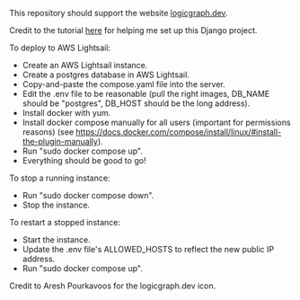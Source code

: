 This repository should support the website [logicgraph.dev](https://logicgraph.dev/).

Credit to the tutorial [here](https://www.youtube.com/watch?v=mScd-Pc_pX0) for helping me set up this Django project.

To deploy to AWS Lightsail:
* Create an AWS Lightsail instance.
* Create a postgres database in AWS Lightsail.
* Copy-and-paste the compose.yaml file into the server.
* Edit the .env file to be reasonable (pull the right images, DB_NAME should be "postgres", DB_HOST should be the long address).
* Install docker with yum.
* Install docker compose manually for all users (important for permissions reasons) (see https://docs.docker.com/compose/install/linux/#install-the-plugin-manually).
* Run "sudo docker compose up".
* Everything should be good to go!

To stop a running instance:
* Run "sudo docker compose down".
* Stop the instance.

To restart a stopped instance:
* Start the instance.
* Update the .env file's ALLOWED_HOSTS to reflect the new public IP address.
* Run "sudo docker compose up".

Credit to Aresh Pourkavoos for the logicgraph.dev icon.
